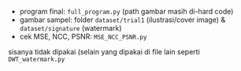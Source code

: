 - program final: ```full_program.py``` (path gambar masih di-hard code)
- gambar sampel: folder ```dataset/trial1``` (ilustrasi/cover image) & ```dataset/signature``` (watermark)
- cek MSE, NCC, PSNR: ```MSE_NCC_PSNR.py```

sisanya tidak dipakai (selain yang dipakai di file lain seperti ```DWT_watermark.py```
